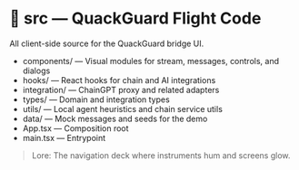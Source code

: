 # 🧭 src — QuackGuard Flight Code

All client-side source for the QuackGuard bridge UI.

- components/ — Visual modules for stream, messages, controls, and dialogs
- hooks/ — React hooks for chain and AI integrations
- integration/ — ChainGPT proxy and related adapters
- types/ — Domain and integration types
- utils/ — Local agent heuristics and chain service utils
- data/ — Mock messages and seeds for the demo
- App.tsx — Composition root
- main.tsx — Entrypoint

> Lore: The navigation deck where instruments hum and screens glow.
